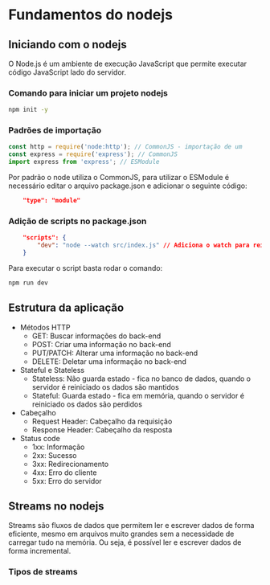 # Fundamentos do nodejs

## Iniciando com o nodejs

O Node.js é um ambiente de execução JavaScript que permite executar código JavaScript lado do servidor.

### Comando para iniciar um projeto nodejs

```bash
npm init -y
```

### Padrões de importação
    
```javascript
const http = require('node:http'); // CommonJS - importação de um
const express = require('express'); // CommonJS
import express from 'express'; // ESModule
```

Por padrão o node utiliza o CommonJS, para utilizar o ESModule é necessário editar o arquivo package.json e adicionar o seguinte código:

```json
    "type": "module"
```

### Adição de scripts no package.json

```json
    "scripts": {
        "dev": "node --watch src/index.js" // Adiciona o watch para reiniciar o servidor a cada alteração
    }
```

Para executar o script basta rodar o comando:

```bash
npm run dev
```

## Estrutura da aplicação

- Métodos HTTP
    - GET: Buscar informações do back-end
    - POST: Criar uma informação no back-end
    - PUT/PATCH: Alterar uma informação no back-end
    - DELETE: Deletar uma informação no back-end
- Stateful e Stateless
    - Stateless: Não guarda estado - fica no banco de dados, quando o servidor é reiniciado os dados são mantidos
    - Stateful: Guarda estado - fica em memória, quando o servidor é reiniciado os dados são perdidos
- Cabeçalho
    - Request Header: Cabeçalho da requisição
    - Response Header: Cabeçalho da resposta
- Status code
    - 1xx: Informação
    - 2xx: Sucesso
    - 3xx: Redirecionamento
    - 4xx: Erro do cliente
    - 5xx: Erro do servidor 

## Streams no nodejs

Streams são fluxos de dados que permitem ler e escrever dados de forma eficiente, mesmo em arquivos muito grandes sem a necessidade de carregar tudo na memória. Ou seja, é possível ler e escrever dados de forma incremental.

### Tipos de streams